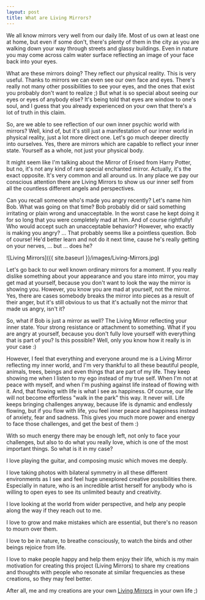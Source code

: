 ```yaml
---
layout: post
title: What are Living Mirrors?
---
```


We all know mirrors very well from our daily life. Most of us own at least one at home, but even if some don't, there's plenty of them in the city as you are walking down your way through streets and glassy buildings. Even in nature you may come across calm water surface reflecting an image of your face back into your eyes.

What are these mirrors doing? They reflect our physical reality. This is very useful. Thanks to mirrors we can even see our own face and eyes. There's really not many other possibilities to see your eyes, and the ones that exist you probably don't want to realize ;) But what is so special about seeing our eyes or eyes of anybody else? It's being told that eyes are window to one's soul, and I guess that you already experienced on your own that there's a lot of truth in this claim.

So, are we able to see reflection of our own inner psychic world with mirrors? Well, kind of, but it's still just a manifestation of our inner world in physical reality, just a lot more direct one. Let's go much deeper directly into ourselves. Yes, there are mirrors which are capable to reflect your inner state. Yourself as a whole, not just your physical body.

It might seem like I'm talking about the Mirror of Erised from Harry Potter, but no, it's not any kind of rare special enchanted mirror. Actually, it's the exact opposite. It's very common and all around us. In any place we pay our conscious attention there are Living Mirrors to show us our inner self from all the countless different angels and perspectives.

Can you recall someone who's made you angry recently? Let's name him Bob. What was going on that time? Bob probably did or said something irritating or plain wrong and unacceptable. In the worst case he kept doing it for so long that you were completely mad at him. And of course rightfully! Who would accept such an unacceptable behavior? However, who exactly is making you angry? … That probably seems like a pointless question. Bob of course! He'd better learn and not do it next time, cause he's really getting on your nerves, … but … does he?

![Living Mirrors]({{ site.baseurl }}/images/Living-Mirrors.jpg)

Let's go back to our well known ordinary mirrors for a moment. If you really dislike something about your appearance and you stare into mirror, you may get mad at yourself, because you don't want to look the way the mirror is showing you. However, you know you are mad at yourself, not the mirror. Yes, there are cases somebody breaks the mirror into pieces as a result of their anger, but it's still obvious to us that it's actually not the mirror that made us angry, isn't it?

So, what if Bob is just a mirror as well? The Living Mirror reflecting your inner state. Your strong resistance or attachment to something. What if you are angry at yourself, because you don't fully love yourself with everything that is part of you? Is this possible? Well, only you know how it really is in your case :)

However, I feel that everything and everyone around me is a Living Mirror reflecting my inner world, and I'm very thankful to all these beautiful people, animals, trees, beings and even things that are part of my life. They keep showing me when I listen to my ego instead of my true self. When I'm not at peace with myself, and when I'm pushing against life instead of flowing with it. And, that flowing with life is what I see as happiness. Of course, our life will not become effortless "walk in the park" this way. It never will. Life keeps bringing challenges anyway, because life is dynamic and endlessly flowing, but if you flow with life, you feel inner peace and happiness instead of anxiety, fear and sadness. This gives you much more power and energy to face those challenges, and get the best of them :)

With so much energy there may be enough left, not only to face your challenges, but also to do what you really love, which is one of the most important things. So what is it in my case?

I love playing the guitar, and composing music which moves me deeply.

I love taking photos with bilateral symmetry in all these different environments as I see and feel huge unexplored creative possibilities there. Especially in nature, who is an incredible artist herself for anybody who is willing to open eyes to see its unlimited beauty and creativity.

I love looking at the world from wider perspective, and help any people along the way if they reach out to me.

I love to grow and make mistakes which are essential, but there's no reason to mourn over them.

I love to be in nature, to breathe consciously, to watch the birds and other beings rejoice from life.

I love to make people happy and help them enjoy their life, which is my main motivation for creating this project (Living Mirrors) to share my creations and thoughts with people who resonate at similar frequencies as these creations, so they may feel better.

After all, me and my creations are your own [Living Mirrors](http://www.livingmirrors.net) in your own life ;)

